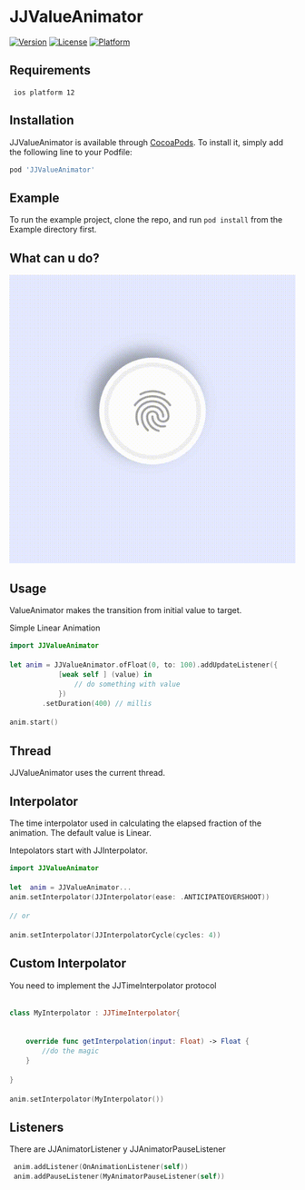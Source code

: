# JJValueAnimator


[![Version](https://img.shields.io/cocoapods/v/JJValueAnimator.svg?style=flat)](https://cocoapods.org/pods/JJValueAnimator)
[![License](https://img.shields.io/cocoapods/l/JJValueAnimator.svg?style=flat)](https://cocoapods.org/pods/JJValueAnimator)
[![Platform](https://img.shields.io/cocoapods/p/JJValueAnimator.svg?style=flat)](https://cocoapods.org/pods/JJValueAnimator)


## Requirements

```
 ios platform 12
```

## Installation

JJValueAnimator is available through [CocoaPods](https://cocoapods.org). To install
it, simply add the following line to your Podfile:

```ruby
pod 'JJValueAnimator'
```

## Example

To run the example project, clone the repo, and run `pod install` from the Example directory first.

## What can u do?

![demo](assets/output.gif)


## Usage

ValueAnimator makes the transition from initial value to target.

Simple Linear Animation

````swift
import JJValueAnimator

let anim = JJValueAnimator.ofFloat(0, to: 100).addUpdateListener({
            [weak self ] (value) in
                // do something with value
            })
        .setDuration(400) // millis
       
anim.start()
````

## Thread 

JJValueAnimator uses the current thread.


## Interpolator
The time interpolator used in calculating the elapsed fraction of the animation. The default value is Linear.

Intepolators start with JJInterpolator.

```swift
import JJValueAnimator

let  anim = JJValueAnimator...
anim.setInterpolator(JJInterpolator(ease: .ANTICIPATEOVERSHOOT))

// or

anim.setInterpolator(JJInterpolatorCycle(cycles: 4))

```



## Custom Interpolator 

You need to implement the JJTimeInterpolator protocol

```swift

class MyInterpolator : JJTimeInterpolator{


    override func getInterpolation(input: Float) -> Float {
        //do the magic
    }

}

anim.setInterpolator(MyInterpolator())

```

## Listeners 

There are JJAnimatorListener y JJAnimatorPauseListener 

```swift
 anim.addListener(OnAnimationListener(self))
 anim.addPauseListener(MyAnimatorPauseListener(self))

```
